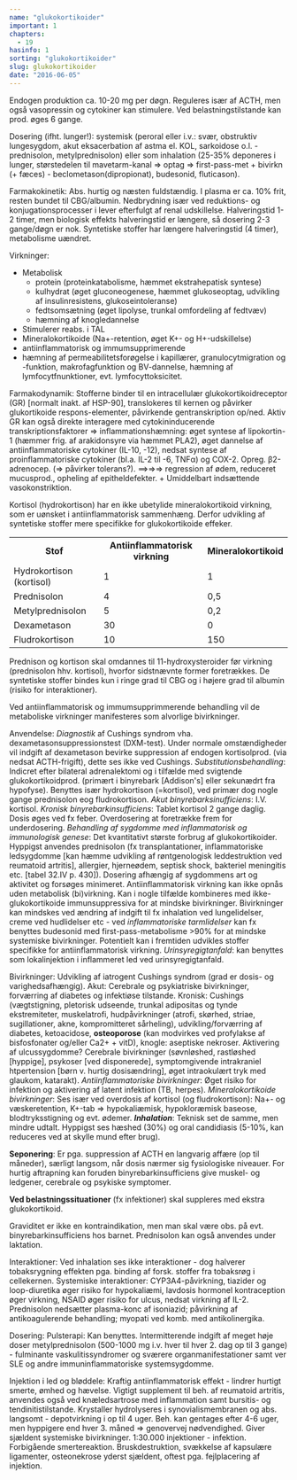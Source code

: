 ```yaml
---
name: "glukokortikoider"
important: 1
chapters:  
  - 19
hasinfo: 1
sorting: "glukokortikoider"
slug: glukokortikoider
date: "2016-06-05"
---
```


Endogen produktion ca. 10-20 mg per døgn. Reguleres især af ACTH, men også vasopressin og cytokiner kan stimulere. Ved belastningstilstande kan prod. øges 6 gange.

Dosering (ifht. lunger!): systemisk (peroral eller i.v.: svær, obstruktiv lungesygdom, akut eksacerbation af astma el. KOL, sarkoidose o.l. - prednisolon, metylprednisolon) eller som inhalation (25-35% deponeres i lunger, størstedelen til mavetarm-kanal => optag => first-pass-met + bivirkn (+ fæces) - beclometason(dipropionat), budesonid, fluticason).

Farmakokinetik: Abs. hurtig og næsten fuldstændig. I plasma er ca. 10% frit, resten bundet til CBG/albumin. Nedbrydning især ved reduktions- og konjugationsprocesser i lever efterfulgt af renal udskillelse. Halveringstid 1-2 timer, men biologisk effekts halveringstid er længere, så dosering 2-3 gange/døgn er nok. Syntetiske stoffer har længere halveringstid (4 timer), metabolisme uændret.

Virkninger: <ul><li>Metabolisk <ul><li>protein (proteinkatabolisme, hæmmet ekstrahepatisk syntese)</li><li>kulhydrat (øget gluconeogenese, hæmmet glukoseoptag, udvikling af insulinresistens, glukoseintoleranse)</li><li>fedtsomsætning (øget lipolyse, trunkal omfordeling af fedtvæv)</li><li>hæmning af knogledannelse</li></ul></li><li>Stimulerer reabs. i TAL</li><li>Mineralokortikoide (Na+-retention, øget K+- og H+-udskillelse)</li><li>antiinflammatorisk og immumsupprimerende</li><li>hæmning af permeabilitetsforøgelse i kapillærer, granulocytmigration og -funktion, makrofagfunktion og BV-dannelse, hæmning af lymfocytfnunktioner, evt. lymfocyttoksicitet.</li></ul>Farmakodynamik: Stofferne binder til en intracellulær glukokortikoidreceptor (GR) [normalt inakt. af HSP-90], translokeres til kernen og påvirker glukortikoide respons-elementer, påvirkende gentranskription op/ned. Aktiv GR kan også direkte interagere med cytokininducerende transkriptionsfaktorer => inflammationshæmning: øget syntese af lipokortin-1 (hæmmer frig. af arakidonsyre via hæmmet PLA2), øget dannelse af antiinflammatoriske cytokiner (IL-10, -12), nedsat syntese af proinflammatoriske cytokiner (bl.a. IL-2 til -6, TNFα) og COX-2. Opreg. β2-adrenocep. (=> påvirker tolerans?). ==>=>=> regression af ødem, reduceret mucusprod., opheling af epitheldefekter. + Umiddelbart indsættende vasokonstriktion.

Kortisol (hydrokortison) har en ikke ubetylide mineralokortikoid virkning, som er uønsket i antiinflammatorisk sammenhæng. Derfor udvikling af syntetiske stoffer mere specifikke for glukokortikoide effeker.<table><tr><th>Stof</th><th>Antiinflammatorisk virkning</th><th>Mineralokortikoid</th></tr><tr><td>Hydrokortison (kortisol)</td><td>1</td><td>1</td></tr><tr><td>Prednisolon</td><td>4</td><td>0,5</td></tr><tr><td>Metylprednisolon</td><td>5</td><td>0,2</td></tr><tr><td>Dexametason</td><td>30</td><td>0</td></tr><tr><td>Fludrokortison</td><td>10</td><td>150</td></tr></table>

Prednison og kortison skal omdannes til 11-hydroxysteroider før virkning (prednisolon hhv. kortisol), hvorfor sidstnævnte former foretrækkes. De syntetiske stoffer bindes kun i ringe grad til CBG og i højere grad til albumin (risiko for interaktioner).

Ved antiinflammatorisk og immumsupprimmerende behandling vil de metaboliske virkninger manifesteres som alvorlige bivirkninger.

Anvendelse: <em>Diagnostik</em> af Cushings syndrom vha. dexametasonsuppressionstest (DXM-test). Under normale omstændigheder vil indgift af dexametason bevirke suppression af endogen kortisolprod. (via nedsat ACTH-frigift), dette ses ikke ved Cushings. <em>Substitutionsbehandling</em>: Indicret efter bilateral adrenalektomi og i tilfælde med svigtende glukokortikoidprod. (primært i binyrebark [Addison's] eller sekunædrt fra hypofyse). Benyttes især hydrokortison (=kortisol), ved primær dog nogle gange prednisolon eog fludrokortison. <em>Akut binyrebarksinufficiens</em>: I.V. kortisol. <em>Kronisk binyrebarkinsufficiens</em>: Tablet kortisol 2 gange daglig. Dosis øges ved fx feber. Overdosering at foretrække frem for underdosering. <em>Behandling af sygdomme med inflammatorisk og immunologisk genese</em>: Det kvantitativt største forbrug af glukokortikoider. Hyppigst anvendes prednisolon (fx transplantationer, inflammatoriske ledsygdomme [kan hæmme udvikling af røntgenologisk leddestruktion ved reumatoid artritis], allergier, hjerneødem, septisk shock, bakteriel meningitis etc. [tabel 32.IV p. 430]). Dosering afhængig af sygdommens art og aktivitet og forsøges minimeret. Antiinflammatorisk virkning kan ikke opnås uden metabolisk (bi)virkning. Kan i nogle tilfælde kombineres med ikke-glukokortikoide immunsuppressiva for at mindske bivirkninger. Bivirkninger kan mindskes ved ændring af indgift til fx inhalation ved lungelidelser, creme ved hudlidelser etc - ved <em>inflammatoriske tarmlidelser</em> kan fx benyttes budesonid med first-pass-metabolisme >90% for at mindske systemiske bivirkninger. Potentielt kan i fremtiden udvikles stoffer specifikke for antiinflammatorisk virkning. <em>Urinsyregigtanfald</em>: kan benyttes som lokalinjektion i inflammeret led ved urinsyregigtanfald.

Bivirkninger: Udvikling af iatrogent Cushings syndrom (grad er dosis- og varighedsafhængig). Akut: Cerebrale og psykiatriske bivirkninger, forværring af diabetes og infektiøse tilstande. Kronisk: Cushings (vægtstigning, pletorisk udseende, trunkal adipositas og tynde ekstremiteter, muskelatrofi, hudpåvirkninger (atrofi, skørhed, striae, sugillationer, akne, kompromitteret sårheling), udvikling/forværring af diabetes, ketoacidose, <b>osteoporose</b> (kan modvirkes ved profylakse af bisfosfonater og/eller Ca2+ + vitD), knogle: aseptiske nekroser. Aktivering af ulcussygdomme? Cerebrale bivirkninger (søvnløshed, rastløshed [hyppige], psykoser [ved disponerede], symptomgivende intrakraniel htpertension [børn v. hurtig dosisændring], øget intraokulært tryk med glaukom, katarakt). <em>Antiinflammatoriske bivirkninger</em>: Øget risiko for infektion og aktivering af latent infektion (TB, herpes). <em>Mineralokortikoide bivirkninger</em>: Ses især ved overdosis af kortisol (og fludrokortison): Na+- og væskeretention, K+-tab => hypokaliæmisk, hypokloræmisk baseose, blodtryksstigning og evt. ødemer. <b><em>Inhalation</em></b>: Teknisk set de samme, men mindre udtalt. Hyppigst ses hæshed (30%) og oral candidiasis (5-10%, kan reduceres ved at skylle mund efter brug).

<b>Seponering</b>: Er pga. suppression af ACTH en langvarig affære (op til måneder), særligt langsom, når dosis nærmer sig fysiologiske niveauer. For hurtig aftrapning kan foruden binyrebarkinsufficiens give muskel- og ledgener, cerebrale og psykiske symptomer.

<b>Ved belastningssituationer</b> (fx infektioner) skal suppleres med ekstra glukokortikoid.

Graviditet er ikke en kontraindikation, men man skal være obs. på evt. binyrebarkinsufficiens hos barnet. Prednisolon kan også anvendes under laktation.

Interaktioner: Ved inhalation ses ikke interaktioner - dog halverer tobaksrygning effekten pga. binding af forsk. stoffer fra tobaksrøg i cellekernen. Systemiske interaktioner: CYP3A4-påvirkning, tiazider og loop-diuretika øger risiko for hypokaliæmi, lavdosis hormonel kontraception øger virkning, NSAID øger risiko for ulcus, nedsat virkning af IL-2. Prednisolon nedsætter plasma-konc af isoniazid; påvirkning af antikoagulerende behandling; myopati ved komb. med antikolinergika.

Dosering: Pulsterapi: Kan benyttes. Intermitterende indgift af meget høje doser metylprednisolon (500-1000 mg i.v. hver til hver 2. dag op til 3 gange) - fulminante vaskulitissyndromer og sværere organmanifestationer samt ver SLE og andre immuninflammatoriske systemsygdomme.

Injektion i led og bløddele: Kraftig antiinflammatorisk effekt - lindrer hurtigt smerte, ømhed og hævelse. Vigtigt supplement til beh. af reumatoid artritis, anvendes også ved knæledsartrose med inflammation samt bursitis- og tendinitistilstande. Krystaller hydrolyseres i synovialismembranen og abs. langsomt - depotvirkning i op til 4 uger. Beh. kan gentages efter 4-6 uger, men hyppigere end hver 3. måned => genovervej nødvendighed. Giver sjældent systemiske bivirkninger. 1:30.000 injektioner - infektion. Forbigående smertereaktion. Bruskdestruktion, svækkelse af kapsulære ligamenter, osteonekrose yderst sjældent, oftest pga. fejlplacering af injektion.
